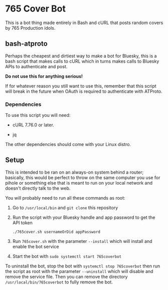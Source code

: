 # 765 Cover Bot

This is a bot thing made entirely in Bash and cURL that posts random covers by 765 Production idols.

## bash-atproto

Perhaps the cheapest and dirtiest way to make a bot for Bluesky, this is a bash script that makes calls to cURL which in turns makes calls to Bluesky APIs to authenticate and post.

**Do not use this for anything serious!**

If for whatever reason you still want to use this, remember that this script will break in the future when OAuth is required to authenticate with ATProto.

### Dependencies

To use this script you will need:

* cURL 7.76.0 or later. 

* jq

The other dependencies should come with your Linux distro.

## Setup

This is intended to be ran on an always-on system behind a router; basically, this would be perfect to throw on the same computer you use for pihole or something else that is meant to run on your local network and doesn't directly talk to the web.

You will probably need to run all these commands as root:

1. Go to `/usr/local/bin` and `git clone` this repository

2. Run the script with your Bluesky handle and app password to get the API token
   
   `./765cover.sh usernameOrDid appPassword`

3. Run `765cover.sh` with the parameter `--install` which will install and enable the bot service

4. Start the bot with `sudo systemctl start 765coverbot`

To uninstall the bot, stop the bot with `systemctl stop 765coverbot` then run the script as root with the parameter `--uninstall` which will disable and remove the service file. Then you can remove the directory `/usr/local/bin/765coverbot` to fully remove the bot.
